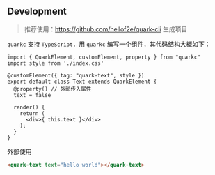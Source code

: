 ## Development

> 推荐使用：https://github.com/hellof2e/quark-cli 生成项目

`quarkc` 支持 `TypeScript`，用 `quarkc` 编写一个组件，其代码结构大概如下：

```tsx
import { QuarkElement, customElement, property } from "quarkc"
import style from './index.css'

@customElement({ tag: "quark-text", style })
export default class Text extends QuarkElement {
  @property() // 外部传入属性
  text = false

  render() {
    return (
      <div>{ this.text }</div>
    );
  }
}
```

外部使用
```html
<quark-text text="hello world"></quark-text>
```